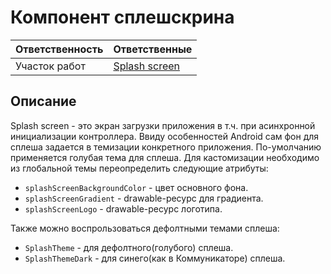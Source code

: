 # Компонент сплешскрина

| Ответственность | Ответственные                                                                     |
|-----------------|-----------------------------------------------------------------------------------|
| Участок работ   | [Splash screen](https://online.sbis.ru/area/5afe882b-6915-4284-b3ad-0222704cb094) | 

## Описание
Splash screen - это экран загрузки приложения в т.ч. при асинхронной инициализации контроллера.
Ввиду особенностей Android сам фон для сплеша задается в темизации конкретного приложения.
По-умолчанию применяется голубая тема для сплеша. Для кастомизации необходимо из глобальной темы
переопределить следующие атрибуты:

- `splashScreenBackgroundColor` - цвет основного фона.
- `splashScreenGradient` - drawable-ресурс для градиента.
- `splashScreenLogo` - drawable-ресурс логотипа.

Также можно воспрользоваться дефолтными темами сплеша:
- `SplashTheme` - для дефолтного(голубого) сплеша.
- `SplashThemeDark` - для синего(как в Коммуникаторе) сплеша.